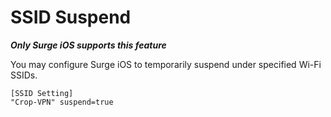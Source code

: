 # SSID Suspend

***Only Surge iOS supports this feature***

You may configure Surge iOS to temporarily suspend under specified Wi-Fi SSIDs.

```
[SSID Setting]
"Crop-VPN" suspend=true
```


